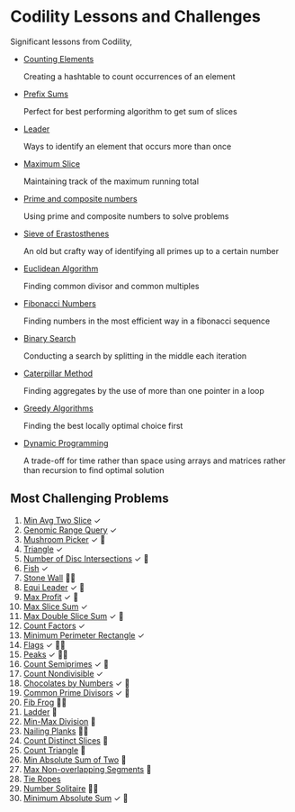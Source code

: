 # Codility Lessons and Challenges

Significant lessons from Codility,

- [Counting Elements](./counting/)

  Creating a hashtable to count occurrences of an element

- [Prefix Sums](./prefix-sums/)
  
  Perfect for best performing algorithm to get sum of slices

- [Leader](./leader/)

  Ways to identify an element that occurs more than once

- [Maximum Slice](./maximum-slice/)

  Maintaining track of the maximum running total

- [Prime and composite numbers](./prime/)

  Using prime and composite numbers to solve problems

- [Sieve of Erastosthenes](./sieve/)

  An old but crafty way of identifying all primes up to a certain number

- [Euclidean Algorithm](./euclidean/)

  Finding common divisor and common multiples

- [Fibonacci Numbers](./fibonacci/)

  Finding numbers in the most efficient way in a fibonacci sequence

- [Binary Search](./binary-search/)

  Conducting a search by splitting in the middle each iteration

- [Caterpillar Method](./caterpillar/)

  Finding aggregates by the use of more than one pointer in a loop

- [Greedy Algorithms](./greedy/)

  Finding the best locally optimal choice first

- [Dynamic Programming](./dynamic/)

  A trade-off for time rather than space using arrays and matrices rather than recursion to find optimal solution

## Most Challenging Problems

1. [Min Avg Two Slice](./prefix-sums#minimum-average-of-two-slices) &#x2713;
2. [Genomic Range Query](./prefix-sums/GENOMIC.md) &#x2713;
3. [Mushroom Picker](./prefix-sums#51-exercise) &#x2713; :thinking:
4. [Triangle](./sorting/TRIANGLE.md) &#x2713;
5. [Number of Disc Intersections](./sorting/DISCS.md) &#x2713; :thinking:
6. [Fish](./stacks-queues/FISH.md) &#x2713;
7. [Stone Wall](./stacks-queues/STONEWALL.md) :face_in_clouds:
8. [Equi Leader](./leader/EQUILEADER.md) &#x2713; :thinking:
9. [Max Profit](./maximum-slice/MAXPROFIT.md) &#x2713; :thinking:
10. [Max Slice Sum](./maximum-slice/MAXSLICESUM.md) &#x2713;
11. [Max Double Slice Sum](./maximum-slice/MAXDOUBLESLICE.md) &#x2713; :thinking:
12. [Count Factors](./prime/COUNTFACTORS.md) &#x2713;
13. [Minimum Perimeter Rectangle](./prime/MINPERIMETERRECTANGLE.md) &#x2713;
14. [Flags](./prime/FLAGS.md) &#x2713; :face_in_clouds:
15. [Peaks](./prime/PEAKS.md) &#x2713; :face_in_clouds:
16. [Count Semiprimes](./sieve/COUNTSEMIPRIMES.md) &#x2713; :thinking:
17. [Count Nondivisible](./sieve/COUNTNONDIVISIBLE.md) &#x2713;
18. [Chocolates by Numbers](./euclidean/CHOCOLATE.md) &#x2713; :thinking:
19. [Common Prime Divisors](./euclidean/COMMONPRIME.md) &#x2713; :thinking:
20. [Fib Frog](./fibonacci/FIBFROG.md) :face_in_clouds:
21. [Ladder](./fibonacci/LADDER.md) :thinking:
22. [Min-Max Division](./binary-search/MINMAXDIVISION.md) :thinking:
23. [Nailing Planks](./binary-search/NAILINGPLANKS.md) :face_in_clouds:
24. [Count Distinct Slices](./caterpillar/COUNTDISTINCT.md) :thinking:
25. [Count Triangle](./caterpillar/COUNTRIANGLES.md) :thinking:
26. [Min Absolute Sum of Two](./caterpillar/MINABSSUM.md) :thinking:
27. [Max Non-overlapping Segments](./greedy/MAXNONOVERLAPPING.md) :thinking:
28. [Tie Ropes](./greedy/TIEROPES.md)
29. [Number Solitaire](./dynamic/SOLITAIRE.md) :face_in_clouds:
30. [Minimum Absolute Sum](./dynamic/MINABSSUM.md) &#x2713; :thinking: